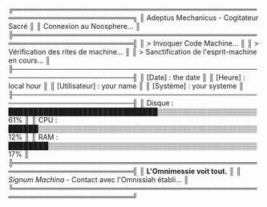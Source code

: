 ╔══════════════════════════════════════════════════════════════════════════╗
║  Adeptus Mechanicus - Cogitateur Sacré                                   ║
║  Connexion au Noosphere…                                                 ║
╠══════════════════════════════════════════════════════════════════════════╣
║ > Invoquer Code Machine...                                               ║
║ > Vérification des rites de machine...                                   ║
║ > Sanctification de l'esprit-machine en cours...                         ║
╟──────────────────────────────────────────────────────────────────────────╢
║ [Date] : the date                                                        ║
║ [Heure] : local hour                                                     ║
║ [Utilisateur] : your name                                                ║
║ [Système] : your systeme                                                 ║
╟──────────────────────────────────────────────────────────────────────────╢
║ Disque : ██████████████████████████████▒▒▒▒▒▒▒▒▒▒▒▒▒▒▒▒▒▒▒▒  61%         ║
║ CPU :    ██████▒▒▒▒▒▒▒▒▒▒▒▒▒▒▒▒▒▒▒▒▒▒▒▒▒▒▒▒▒▒▒▒▒▒▒▒▒▒▒▒▒▒▒▒  12%         ║
║ RAM :    ████████▒▒▒▒▒▒▒▒▒▒▒▒▒▒▒▒▒▒▒▒▒▒▒▒▒▒▒▒▒▒▒▒▒▒▒▒▒▒▒▒▒▒  17%         ║
╠══════════════════════════════════════════════════════════════════════════╣
║ **L'Omnimessie voit tout.**                                              ║
║ *Signum Machina* - Contact avec l'Omnissiah établi…                      ║
╚══════════════════════════════════════════════════════════════════════════╝
